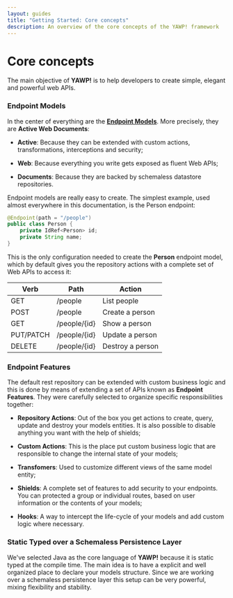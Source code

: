 ```yaml
---
layout: guides
title: "Getting Started: Core concepts"
description: An overview of the core concepts of the YAWP! framework
---
```

# Core concepts

The main objective of __YAWP!__ is to help developers to create simple, elegant and
powerful web APIs.

### Endpoint Models

In the center of everything are the [__Endpoint Models__](/guides/api/models). More precisely, they are __Active Web Documents__:

 * __Active__: Because they can be extended with custom actions, transformations, interceptions and security;

 * __Web__: Because everything you write gets exposed as fluent Web APIs;

 * __Documents__: Because they are backed by schemaless datastore repositories.

Endpoint models are really easy to create. The simplest example, used almost everywhere in this
documentation, is the Person endpoint:

~~~ java
@Endpoint(path = "/people")
public class Person {
    private IdRef<Person> id;
    private String name;
}
~~~

This is the only configuration needed to create the __Person__ endpoint model, which by default gives
you the repository actions with a complete set of Web APIs to access it:

| Verb        | Path           | Action                |
| ----------- |--------------- | --------------------- |
| GET         | /people        | List people           |
| POST        | /people        | Create a person       |
| GET         | /people/{id}   | Show a person         |
| PUT/PATCH   | /people/{id}   | Update a person       |
| DELETE      | /people/{id}   | Destroy a person      |

### Endpoint Features

The default rest repository can be extended with custom business logic and this is done by means
of extending  a set of APIs known as __Endpoint Features__. They were carefully selected
to organize specific responsibilities together:

 * __Repository Actions__: Out of the box you get actions to create, query, update and destroy your models
    entities. It is also possible to disable anything you want with the help of shields;

 * __Custom Actions__: This is the place put custom business logic that are responsible to change the internal
    state of your models;

 * __Transfomers__: Used to customize different views of the same model entity;

 * __Shields__: A complete set of features to add security to your endpoints. You can protected a group or
    individual routes, based on user information or the contents of your models;

 * __Hooks__: A way to intercept the life-cycle of your models and add custom logic where necessary.

### Static Typed over a Schemaless Persistence Layer

We've selected Java as the core language of __YAWP!__ because it is static typed at the compile time.
The main idea is to have a explicit and well organized place to declare your models structure.
Since we are working over a schemaless persistence layer this setup can be very powerful, mixing
flexibility and stability.
